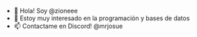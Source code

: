 - 👋 Hola! Soy @zioneee
- 👀 Estoy muy interesado en la programación y bases de datos
- 📫 Contactame en Discord! @mrjosue

<!---
mrjosuecc/mrjosuecc is a ✨ special ✨ repository because its `README.md` (this file) appears on your GitHub profile.
You can click the Preview link to take a look at your changes.
--->

